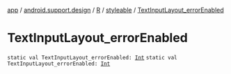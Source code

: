 [app](../../../index.md) / [android.support.design](../../index.md) / [R](../index.md) / [styleable](index.md) / [TextInputLayout_errorEnabled](.)

# TextInputLayout_errorEnabled

`static val TextInputLayout_errorEnabled: `[`Int`](https://kotlinlang.org/api/latest/jvm/stdlib/kotlin/-int/index.html)
`static val TextInputLayout_errorEnabled: `[`Int`](https://kotlinlang.org/api/latest/jvm/stdlib/kotlin/-int/index.html)